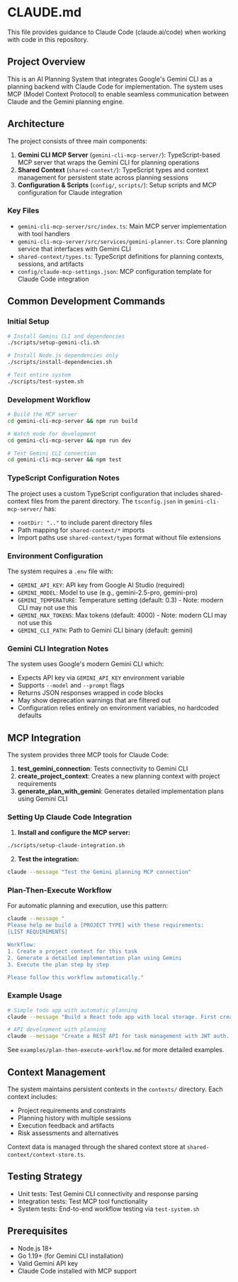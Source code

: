 # CLAUDE.md

This file provides guidance to Claude Code (claude.ai/code) when working with code in this repository.

## Project Overview

This is an AI Planning System that integrates Google's Gemini CLI as a planning backend with Claude Code for implementation. The system uses MCP (Model Context Protocol) to enable seamless communication between Claude and the Gemini planning engine.

## Architecture

The project consists of three main components:

1. **Gemini CLI MCP Server** (`gemini-cli-mcp-server/`): TypeScript-based MCP server that wraps the Gemini CLI for planning operations
2. **Shared Context** (`shared-context/`): TypeScript types and context management for persistent state across planning sessions
3. **Configuration & Scripts** (`config/`, `scripts/`): Setup scripts and MCP configuration for Claude integration

### Key Files

- `gemini-cli-mcp-server/src/index.ts`: Main MCP server implementation with tool handlers
- `gemini-cli-mcp-server/src/services/gemini-planner.ts`: Core planning service that interfaces with Gemini CLI
- `shared-context/types.ts`: TypeScript definitions for planning contexts, sessions, and artifacts
- `config/claude-mcp-settings.json`: MCP configuration template for Claude Code integration

## Common Development Commands

### Initial Setup
```bash
# Install Gemini CLI and dependencies
./scripts/setup-gemini-cli.sh

# Install Node.js dependencies only
./scripts/install-dependencies.sh

# Test entire system
./scripts/test-system.sh
```

### Development Workflow
```bash
# Build the MCP server
cd gemini-cli-mcp-server && npm run build

# Watch mode for development
cd gemini-cli-mcp-server && npm run dev

# Test Gemini CLI connection
cd gemini-cli-mcp-server && npm test
```

### TypeScript Configuration Notes
The project uses a custom TypeScript configuration that includes shared-context files from the parent directory. The `tsconfig.json` in `gemini-cli-mcp-server/` has:
- `rootDir: ".."` to include parent directory files
- Path mapping for `shared-context/*` imports
- Import paths use `shared-context/types` format without file extensions

### Environment Configuration
The system requires a `.env` file with:
- `GEMINI_API_KEY`: API key from Google AI Studio (required)
- `GEMINI_MODEL`: Model to use (e.g., gemini-2.5-pro, gemini-pro)
- `GEMINI_TEMPERATURE`: Temperature setting (default: 0.3) - Note: modern CLI may not use this
- `GEMINI_MAX_TOKENS`: Max tokens (default: 4000) - Note: modern CLI may not use this
- `GEMINI_CLI_PATH`: Path to Gemini CLI binary (default: gemini)

### Gemini CLI Integration Notes
The system uses Google's modern Gemini CLI which:
- Expects API key via `GEMINI_API_KEY` environment variable
- Supports `--model` and `--prompt` flags
- Returns JSON responses wrapped in code blocks
- May show deprecation warnings that are filtered out
- Configuration relies entirely on environment variables, no hardcoded defaults

## MCP Integration

The system provides three MCP tools for Claude Code:

1. **test_gemini_connection**: Tests connectivity to Gemini CLI
2. **create_project_context**: Creates a new planning context with project requirements
3. **generate_plan_with_gemini**: Generates detailed implementation plans using Gemini CLI

### Setting Up Claude Code Integration

1. **Install and configure the MCP server:**
```bash
./scripts/setup-claude-integration.sh
```

2. **Test the integration:**
```bash
claude --message "Test the Gemini planning MCP connection"
```

### Plan-Then-Execute Workflow

For automatic planning and execution, use this pattern:

```bash
claude --message "
Please help me build a [PROJECT TYPE] with these requirements:
[LIST REQUIREMENTS]

Workflow:
1. Create a project context for this task
2. Generate a detailed implementation plan using Gemini
3. Execute the plan step by step

Please follow this workflow automatically."
```

### Example Usage

```bash
# Simple todo app with automatic planning
claude --message "Build a React todo app with local storage. First create a project context, generate a plan with Gemini, then implement it."

# API development with planning
claude --message "Create a REST API for task management with JWT auth. Use the Gemini MCP to plan the architecture, then implement it step by step."
```

See `examples/plan-then-execute-workflow.md` for more detailed examples.

## Context Management

The system maintains persistent contexts in the `contexts/` directory. Each context includes:
- Project requirements and constraints
- Planning history with multiple sessions
- Execution feedback and artifacts
- Risk assessments and alternatives

Context data is managed through the shared context store at `shared-context/context-store.ts`.

## Testing Strategy

- Unit tests: Test Gemini CLI connectivity and response parsing
- Integration tests: Test MCP tool functionality
- System tests: End-to-end workflow testing via `test-system.sh`

## Prerequisites

- Node.js 18+
- Go 1.19+ (for Gemini CLI installation)
- Valid Gemini API key
- Claude Code installed with MCP support